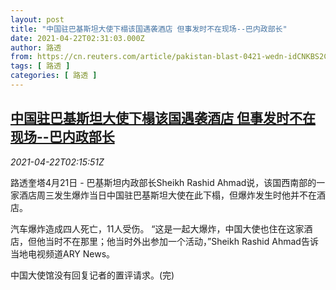 ```yaml
---
layout: post
title: "中国驻巴基斯坦大使下榻该国遇袭酒店 但事发时不在现场--巴内政部长"
date: 2021-04-22T02:31:03.000Z
author: 路透
from: https://cn.reuters.com/article/pakistan-blast-0421-wedn-idCNKBS2C906C
tags: [ 路透 ]
categories: [ 路透 ]
---
```

<!--1619058663000-->
[中国驻巴基斯坦大使下榻该国遇袭酒店 但事发时不在现场--巴内政部长](https://cn.reuters.com/article/pakistan-blast-0421-wedn-idCNKBS2C906C)
------

<div>
<div><i>2021-04-22T02:15:51Z</i></div><p>路透奎塔4月21日 - 巴基斯坦内政部长Sheikh Rashid Ahmad说，该国西南部的一家酒店周三发生爆炸当日中国驻巴基斯坦大使在此下榻，但爆炸发生时他并不在酒店。</p><p>汽车爆炸造成四人死亡，11人受伤。 “这是一起大爆炸，中国大使也住在这家酒店，但他当时不在那里；他当时外出参加一个活动，”Sheikh Rashid Ahmad告诉当地电视频道ARY News。</p><p>中国大使馆没有回复记者的置评请求。(完)</p>
</div>
